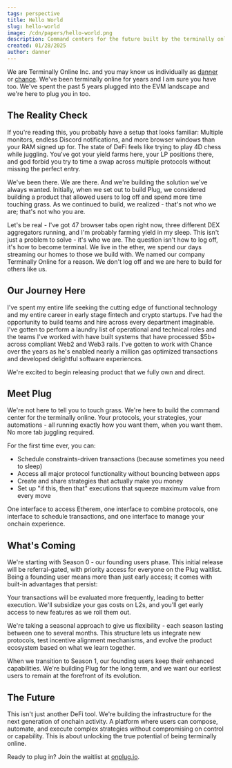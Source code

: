 ```yaml
---
tags: perspective
title: Hello World
slug: hello-world
image: /cdn/papers/hello-world.png
description: Command centers for the future built by the terminally online.
created: 01/28/2025
author: danner
---
```


We are Terminally Online Inc. and you may know us individually as [danner](https://twitter.com/drakedanner) or [chance](https://twitter.com/nftchance). We've been terminally online for years and I am sure you have too. We've spent the past 5 years plugged into the EVM landscape and we're here to plug you in too.

## The Reality Check

If you're reading this, you probably have a setup that looks familiar: Multiple monitors, endless Discord notifications, and more browser windows than your RAM signed up for. The state of DeFi feels like trying to play 4D chess while juggling. You've got your yield farms here, your LP positions there, and god forbid you try to time a swap across multiple protocols without missing the perfect entry.

We've been there. We are there. And we're building the solution we've always wanted. Initially, when we set out to build Plug, we considered building a product that allowed users to log off and spend more time touching grass. As we continued to build, we realized - that's not who we are; that's not who you are.

Let's be real - I've got 47 browser tabs open right now, three different DEX aggregators running, and I'm probably farming yield in my sleep. This isn't just a problem to solve - it's who we are. The question isn't how to log off, it's how to become terminal. We live in the ether, we spend our days streaming our homes to those we build with. We named our company Terminally Online for a reason. We don't log off and we are here to build for others like us.

## Our Journey Here

I've spent my entire life seeking the cutting edge of functional technology and my entire career in early stage fintech and crypto startups. I've had the opportunity to build teams and hire across every department imaginable. I've gotten to perform a laundry list of operational and technical roles and the teams I've worked with have built systems that have processed $5b+ across compliant Web2 and Web3 rails. I've gotten to work with Chance over the years as he's enabled nearly a million gas optimized transactions and developed delightful software experiences.

We're excited to begin releasing product that we fully own and direct.

## Meet Plug

We're not here to tell you to touch grass. We're here to build the command center for the terminally online. Your protocols, your strategies, your automations - all running exactly how you want them, when you want them. No more tab juggling required.

For the first time ever, you can:

- Schedule constraints-driven transactions (because sometimes you need to sleep)
- Access all major protocol functionality without bouncing between apps
- Create and share strategies that actually make you money
- Set up "if this, then that" executions that squeeze maximum value from every move

One interface to access Etherem, one interface to combine protocols, one interface to schedule transactions, and one interface to manage your onchain experience.

## What's Coming

We're starting with Season 0 - our founding users phase. This initial release will be referral-gated, with priority access for everyone on the Plug waitlist. Being a founding user means more than just early access; it comes with built-in advantages that persist:

Your transactions will be evaluated more frequently, leading to better execution. We'll subsidize your gas costs on L2s, and you'll get early access to new features as we roll them out.

We're taking a seasonal approach to give us flexibility - each season lasting between one to several months. This structure lets us integrate new protocols, test incentive alignment mechanisms, and evolve the product ecosystem based on what we learn together.

When we transition to Season 1, our founding users keep their enhanced capabilities. We're building Plug for the long term, and we want our earliest users to remain at the forefront of its evolution.

## The Future

This isn't just another DeFi tool. We're building the infrastructure for the next generation of onchain activity. A platform where users can compose, automate, and execute complex strategies without compromising on control or capability. This is about unlocking the true potential of being terminally online.

Ready to plug in? Join the waitlist at [onplug.io](https://www.onplug.io).
